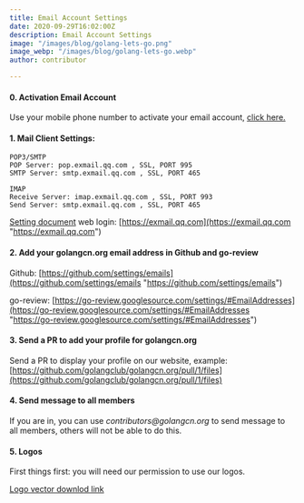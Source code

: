 ```yaml
---
title: Email Account Settings
date: 2020-09-29T16:02:00Z
description: Email Account Settings
image: "/images/blog/golang-lets-go.png"
image_webp: "/images/blog/golang-lets-go.webp"
author: contributor

---
```


#### 0. Activation Email Account

Use your mobile phone number to activate your email account, [click here.](https://exmail.qq.com/login)

#### 1. Mail Client Settings:

    POP3/SMTP
    POP Server: pop.exmail.qq.com , SSL, PORT 995
    SMTP Server: smtp.exmail.qq.com , SSL, PORT 465
    
    IMAP
    Receive Server: imap.exmail.qq.com , SSL, PORT 993
    Send Server: smtp.exmail.qq.com , SSL, PORT 465
    

[Setting document](https://work.weixin.qq.com/help?person_id=0&doc_id=431&helpType=exmail) web login: [https://exmail.qq.com](https://exmail.qq.com "https://exmail.qq.com")

#### 2. Add your golangcn.org email address in Github and go-review

Github: [https://github.com/settings/emails](https://github.com/settings/emails "https://github.com/settings/emails")

go-review: [https://go-review.googlesource.com/settings/#EmailAddresses](https://go-review.googlesource.com/settings/#EmailAddresses "https://go-review.googlesource.com/settings/#EmailAddresses")

#### 3. Send a PR to add your profile for golangcn.org

Send a PR to display your profile on our website, example: [https://github.com/golangclub/golangcn.org/pull/1/files](https://github.com/golangclub/golangcn.org/pull/1/files)

#### 4. Send message to all members

If you are in, you can use _contributors@golangcn.org_ to send message to all members, others will not be able to do this.

#### 5. Logos

First things first: you will need our permission to use our logos.

[Logo vector downlod link](https://golangcn.org/images/logo.svg)
